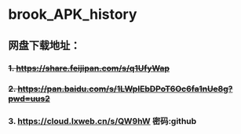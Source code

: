# brook_APK_history

## 网盘下载地址：
### ~~1. https://share.feijipan.com/s/q1UfyWap~~
### ~~2. https://pan.baidu.com/s/1LWpIEbDPoT6Oc6fa1nUe8g?pwd=uus2~~
### 3. https://cloud.lxweb.cn/s/QW9hW  密码:github
